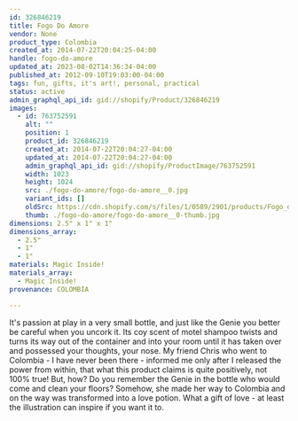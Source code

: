 ```yaml
---
id: 326846219
title: Fogo Do Amore
vendor: None
product_type: Colombia
created_at: 2014-07-22T20:04:25-04:00
handle: fogo-do-amore
updated_at: 2023-08-02T14:36:34-04:00
published_at: 2012-09-10T19:03:00-04:00
tags: fun, gifts, it's art!, personal, practical
status: active
admin_graphql_api_id: gid://shopify/Product/326846219
images:
  - id: 763752591
    alt: ""
    position: 1
    product_id: 326846219
    created_at: 2014-07-22T20:04:27-04:00
    updated_at: 2014-07-22T20:04:27-04:00
    admin_graphql_api_id: gid://shopify/ProductImage/763752591
    width: 1023
    height: 1024
    src: ./fogo-do-amore/fogo-do-amore__0.jpg
    variant_ids: []
    oldSrc: https://cdn.shopify.com/s/files/1/0589/2901/products/Fogo_do_Amore-1887905068-O.jpeg?v=1406073867
    thumb: ./fogo-do-amore/fogo-do-amore__0-thumb.jpg
dimensions: 2.5" x 1" x 1"
dimensions_array:
  - 2.5"
  - 1"
  - 1"
materials: Magic Inside!
materials_array:
  - Magic Inside!
provenance: COLOMBIA

---
```


It's passion at play in a very small bottle, and just like the Genie you better be careful when you uncork it. Its coy scent of motel shampoo twists and turns its way out of the container and into your room until it has taken over and possessed your thoughts, your nose. My friend Chris who went to Colombia - I have never been there - informed me only after I released the power from within, that what this product claims is quite positively, not 100% true! But, how? Do you remember the Genie in the bottle who would come and clean your floors? Somehow, she made her way to Colombia and on the way was transformed into a love potion. What a gift of love - at least the illustration can inspire if you want it to.